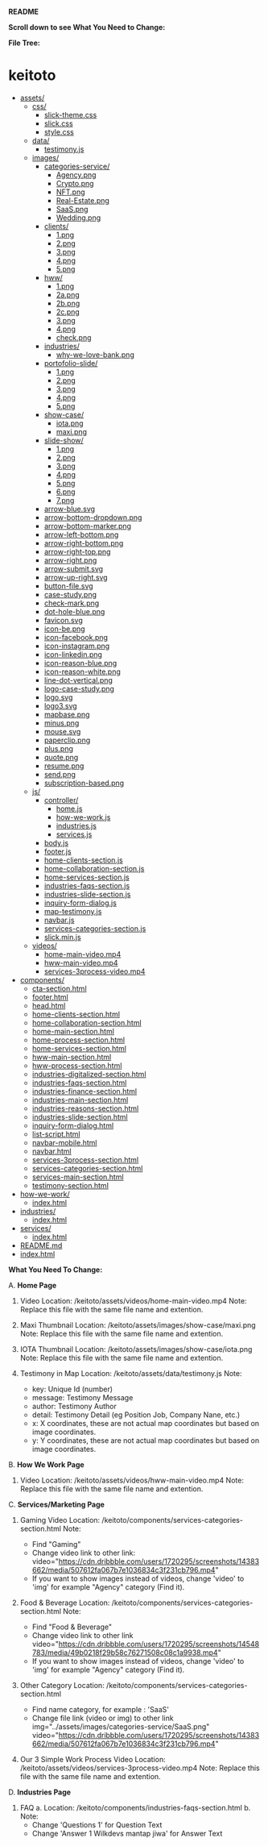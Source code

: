 **README**

**Scroll down to see What You Need to Change:**

**File Tree:**
# keitoto

* [assets/](./keitoto/assets)
  * [css/](./keitoto/assets/css)
    * [slick-theme.css](./keitoto/assets/css/slick-theme.css)
    * [slick.css](./keitoto/assets/css/slick.css)
    * [style.css](./keitoto/assets/css/style.css)
  * [data/](./keitoto/assets/data)
    * [testimony.js](./keitoto/assets/data/testimony.js)
  * [images/](./keitoto/assets/images)
    * [categories-service/](./keitoto/assets/images/categories-service)
      * [Agency.png](./keitoto/assets/images/categories-service/Agency.png)
      * [Crypto.png](./keitoto/assets/images/categories-service/Crypto.png)
      * [NFT.png](./keitoto/assets/images/categories-service/NFT.png)
      * [Real-Estate.png](./keitoto/assets/images/categories-service/Real-Estate.png)
      * [SaaS.png](./keitoto/assets/images/categories-service/SaaS.png)
      * [Wedding.png](./keitoto/assets/images/categories-service/Wedding.png)
    * [clients/](./keitoto/assets/images/clients)
      * [1.png](./keitoto/assets/images/clients/1.png)
      * [2.png](./keitoto/assets/images/clients/2.png)
      * [3.png](./keitoto/assets/images/clients/3.png)
      * [4.png](./keitoto/assets/images/clients/4.png)
      * [5.png](./keitoto/assets/images/clients/5.png)
    * [hww/](./keitoto/assets/images/hww)
      * [1.png](./keitoto/assets/images/hww/1.png)
      * [2a.png](./keitoto/assets/images/hww/2a.png)
      * [2b.png](./keitoto/assets/images/hww/2b.png)
      * [2c.png](./keitoto/assets/images/hww/2c.png)
      * [3.png](./keitoto/assets/images/hww/3.png)
      * [4.png](./keitoto/assets/images/hww/4.png)
      * [check.png](./keitoto/assets/images/hww/check.png)
    * [industries/](./keitoto/assets/images/industries)
      * [why-we-love-bank.png](./keitoto/assets/images/industries/why-we-love-bank.png)
    * [portofolio-slide/](./keitoto/assets/images/portofolio-slide)
      * [1.png](./keitoto/assets/images/portofolio-slide/1.png)
      * [2.png](./keitoto/assets/images/portofolio-slide/2.png)
      * [3.png](./keitoto/assets/images/portofolio-slide/3.png)
      * [4.png](./keitoto/assets/images/portofolio-slide/4.png)
      * [5.png](./keitoto/assets/images/portofolio-slide/5.png)
    * [show-case/](./keitoto/assets/images/show-case)
      * [iota.png](./keitoto/assets/images/show-case/iota.png)
      * [maxi.png](./keitoto/assets/images/show-case/maxi.png)
    * [slide-show/](./keitoto/assets/images/slide-show)
      * [1.png](./keitoto/assets/images/slide-show/1.png)
      * [2.png](./keitoto/assets/images/slide-show/2.png)
      * [3.png](./keitoto/assets/images/slide-show/3.png)
      * [4.png](./keitoto/assets/images/slide-show/4.png)
      * [5.png](./keitoto/assets/images/slide-show/5.png)
      * [6.png](./keitoto/assets/images/slide-show/6.png)
      * [7.png](./keitoto/assets/images/slide-show/7.png)
    * [arrow-blue.svg](./keitoto/assets/images/arrow-blue.svg)
    * [arrow-bottom-dropdown.png](./keitoto/assets/images/arrow-bottom-dropdown.png)
    * [arrow-bottom-marker.png](./keitoto/assets/images/arrow-bottom-marker.png)
    * [arrow-left-bottom.png](./keitoto/assets/images/arrow-left-bottom.png)
    * [arrow-right-bottom.png](./keitoto/assets/images/arrow-right-bottom.png)
    * [arrow-right-top.png](./keitoto/assets/images/arrow-right-top.png)
    * [arrow-right.png](./keitoto/assets/images/arrow-right.png)
    * [arrow-submit.svg](./keitoto/assets/images/arrow-submit.svg)
    * [arrow-up-right.svg](./keitoto/assets/images/arrow-up-right.svg)
    * [button-file.svg](./keitoto/assets/images/button-file.svg)
    * [case-study.png](./keitoto/assets/images/case-study.png)
    * [check-mark.png](./keitoto/assets/images/check-mark.png)
    * [dot-hole-blue.png](./keitoto/assets/images/dot-hole-blue.png)
    * [favicon.svg](./keitoto/assets/images/favicon.svg)
    * [icon-be.png](./keitoto/assets/images/icon-be.png)
    * [icon-facebook.png](./keitoto/assets/images/icon-facebook.png)
    * [icon-instagram.png](./keitoto/assets/images/icon-instagram.png)
    * [icon-linkedin.png](./keitoto/assets/images/icon-linkedin.png)
    * [icon-reason-blue.png](./keitoto/assets/images/icon-reason-blue.png)
    * [icon-reason-white.png](./keitoto/assets/images/icon-reason-white.png)
    * [line-dot-vertical.png](./keitoto/assets/images/line-dot-vertical.png)
    * [logo-case-study.png](./keitoto/assets/images/logo-case-study.png)
    * [logo.svg](./keitoto/assets/images/logo.svg)
    * [logo3.svg](./keitoto/assets/images/logo3.svg)
    * [mapbase.png](./keitoto/assets/images/mapbase.png)
    * [minus.png](./keitoto/assets/images/minus.png)
    * [mouse.svg](./keitoto/assets/images/mouse.svg)
    * [paperclip.png](./keitoto/assets/images/paperclip.png)
    * [plus.png](./keitoto/assets/images/plus.png)
    * [quote.png](./keitoto/assets/images/quote.png)
    * [resume.png](./keitoto/assets/images/resume.png)
    * [send.png](./keitoto/assets/images/send.png)
    * [subscription-based.png](./keitoto/assets/images/subscription-based.png)
  * [js/](./keitoto/assets/js)
    * [controller/](./keitoto/assets/js/controller)
      * [home.js](./keitoto/assets/js/controller/home.js)
      * [how-we-work.js](./keitoto/assets/js/controller/how-we-work.js)
      * [industries.js](./keitoto/assets/js/controller/industries.js)
      * [services.js](./keitoto/assets/js/controller/services.js)
    * [body.js](./keitoto/assets/js/body.js)
    * [footer.js](./keitoto/assets/js/footer.js)
    * [home-clients-section.js](./keitoto/assets/js/home-clients-section.js)
    * [home-collaboration-section.js](./keitoto/assets/js/home-collaboration-section.js)
    * [home-services-section.js](./keitoto/assets/js/home-services-section.js)
    * [industries-faqs-section.js](./keitoto/assets/js/industries-faqs-section.js)
    * [industries-slide-section.js](./keitoto/assets/js/industries-slide-section.js)
    * [inquiry-form-dialog.js](./keitoto/assets/js/inquiry-form-dialog.js)
    * [map-testimony.js](./keitoto/assets/js/map-testimony.js)
    * [navbar.js](./keitoto/assets/js/navbar.js)
    * [services-categories-section.js](./keitoto/assets/js/services-categories-section.js)
    * [slick.min.js](./keitoto/assets/js/slick.min.js)
  * [videos/](./keitoto/assets/videos)
    * [home-main-video.mp4](./keitoto/assets/videos/home-main-video.mp4)
    * [hww-main-video.mp4](./keitoto/assets/videos/hww-main-video.mp4)
    * [services-3process-video.mp4](./keitoto/assets/videos/services-3process-video.mp4)
* [components/](./keitoto/components)
  * [cta-section.html](./keitoto/components/cta-section.html)
  * [footer.html](./keitoto/components/footer.html)
  * [head.html](./keitoto/components/head.html)
  * [home-clients-section.html](./keitoto/components/home-clients-section.html)
  * [home-collaboration-section.html](./keitoto/components/home-collaboration-section.html)
  * [home-main-section.html](./keitoto/components/home-main-section.html)
  * [home-process-section.html](./keitoto/components/home-process-section.html)
  * [home-services-section.html](./keitoto/components/home-services-section.html)
  * [hww-main-section.html](./keitoto/components/hww-main-section.html)
  * [hww-process-section.html](./keitoto/components/hww-process-section.html)
  * [industries-digitalized-section.html](./keitoto/components/industries-digitalized-section.html)
  * [industries-faqs-section.html](./keitoto/components/industries-faqs-section.html)
  * [industries-finance-section.html](./keitoto/components/industries-finance-section.html)
  * [industries-main-section.html](./keitoto/components/industries-main-section.html)
  * [industries-reasons-section.html](./keitoto/components/industries-reasons-section.html)
  * [industries-slide-section.html](./keitoto/components/industries-slide-section.html)
  * [inquiry-form-dialog.html](./keitoto/components/inquiry-form-dialog.html)
  * [list-script.html](./keitoto/components/list-script.html)
  * [navbar-mobile.html](./keitoto/components/navbar-mobile.html)
  * [navbar.html](./keitoto/components/navbar.html)
  * [services-3process-section.html](./keitoto/components/services-3process-section.html)
  * [services-categories-section.html](./keitoto/components/services-categories-section.html)
  * [services-main-section.html](./keitoto/components/services-main-section.html)
  * [testimony-section.html](./keitoto/components/testimony-section.html)
* [how-we-work/](./keitoto/how-we-work)
  * [index.html](./keitoto/how-we-work/index.html)
* [industries/](./keitoto/industries)
  * [index.html](./keitoto/industries/index.html)
* [services/](./keitoto/services)
  * [index.html](./keitoto/services/index.html)
* [README.md](./keitoto/README.md)
* [index.html](./keitoto/index.html)





**What You Need To Change:**

A. **Home Page**

1. Video
   Location: /keitoto/assets/videos/home-main-video.mp4
   Note: Replace this file with the same file name and extention.

2. Maxi Thumbnail
   Location: /keitoto/assets/images/show-case/maxi.png
   Note: Replace this file with the same file name and extention.

3. IOTA Thumbnail
   Location: /keitoto/assets/images/show-case/iota.png
   Note: Replace this file with the same file name and extention.

4. Testimony in Map
   Location: /keitoto/assets/data/testimony.js
   Note:
   - key: Unique Id (number)
   - message: Testimony Message
   - author: Testimony Author
   - detail: Testimony Detail (eg Position Job, Company Nane, etc.)
   - x: X coordinates, these are not actual map coordinates but based on image coordinates.
   - y: Y coordinates, these are not actual map coordinates but based on image coordinates.

B. **How We Work Page**

1. Video
   Location: /keitoto/assets/videos/hww-main-video.mp4
   Note: Replace this file with the same file name and extention.

C. **Services/Marketing Page**

1. Gaming Video
   Location: /keitoto/components/services-categories-section.html
   Note:
   - Find "Gaming"
   - Change video link to other link:
     video="https://cdn.dribbble.com/users/1720295/screenshots/14383662/media/507612fa067b7e1036834c3f231cb796.mp4"
   - If you want to show images instead of videos, change 'video' to 'img' for example "Agency" category (Find it).

2. Food & Beverage
   Location: /keitoto/components/services-categories-section.html
   Note:
   - Find "Food & Beverage"
   - Change video link to other link
     video="https://cdn.dribbble.com/users/1720295/screenshots/14548783/media/49b0218f29b58c76271508c08c1a9938.mp4"
   - If you want to show images instead of videos, change 'video' to 'img' for example "Agency" category (Find it).

3. Other Category
   Location: /keitoto/components/services-categories-section.html
   - Find name category, for example : 'SaaS'
   - Change file link (video or img) to other link
     img="../assets/images/categories-service/SaaS.png"
     video="https://cdn.dribbble.com/users/1720295/screenshots/14383662/media/507612fa067b7e1036834c3f231cb796.mp4"

4. Our 3 Simple Work Process Video
   Location: /keitoto/assets/videos/services-3process-video.mp4
   Note: Replace this file with the same file name and extention.

D. **Industries Page**

1. FAQ
   a. Location: /keitoto/components/industries-faqs-section.html
   b. Note:
   - Change 'Questions 1' for Question Text
   - Change 'Answer 1 Wilkdevs mantap jiwa' for Answer Text
 

